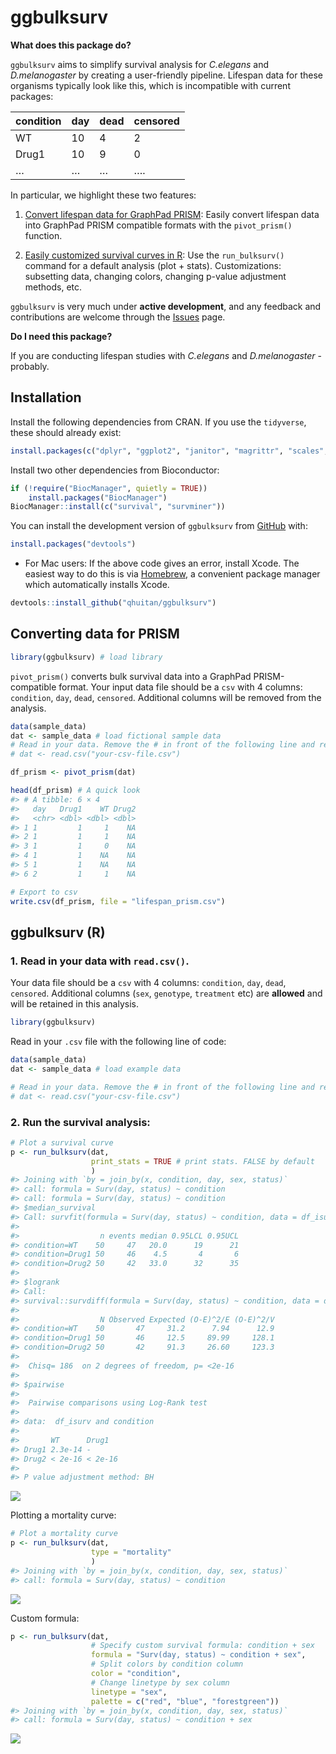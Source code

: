 
<!-- README.md is generated from README.Rmd. Please edit that file -->

# ggbulksurv

<!-- badges: start -->
<!-- badges: end -->

**What does this package do?**

`ggbulksurv` aims to simplify survival analysis for *C.elegans* and
*D.melanogaster* by creating a user-friendly pipeline. Lifespan data for
these organisms typically look like this, which is incompatible with
current packages:

| condition | day | dead | censored |
|-----------|-----|------|----------|
| WT        | 10  | 4    | 2        |
| Drug1     | 10  | 9    | 0        |
| …         | …   | …    | ….       |

In particular, we highlight these two features:

1.  [Convert lifespan data for GraphPad
    PRISM](https://qhuitan.github.io/ggbulksurv/articles/convert-prism.html):
    Easily convert lifespan data into GraphPad PRISM compatible formats
    with the `pivot_prism()` function.

2.  [Easily customized survival curves in
    R](https://qhuitan.github.io/ggbulksurv/articles/customizing-plot.html):
    Use the `run_bulksurv()` command for a default analysis (plot +
    stats). Customizations: subsetting data, changing colors, changing
    p-value adjustment methods, etc.

`ggbulksurv` is very much under **active development**, and any feedback
and contributions are welcome through the
[Issues](https://github.com/qhuitan/ggbulksurv/issues) page.

**Do I need this package?**

If you are conducting lifespan studies with *C.elegans* and
*D.melanogaster* - probably.

## Installation

Install the following dependencies from CRAN. If you use the
`tidyverse`, these should already exist:

``` r
install.packages(c("dplyr", "ggplot2", "janitor", "magrittr", "scales", "tidyr"))
```

Install two other dependencies from Bioconductor:

``` r
if (!require("BiocManager", quietly = TRUE))
    install.packages("BiocManager")
BiocManager::install(c("survival", "survminer"))
```

You can install the development version of `ggbulksurv` from
[GitHub](https://github.com/) with:

``` r
install.packages("devtools")
```

- For Mac users: If the above code gives an error, install Xcode. The
  easiest way to do this is via [Homebrew](https://brew.sh), a
  convenient package manager which automatically installs Xcode.

``` r
devtools::install_github("qhuitan/ggbulksurv")
```

## Converting data for PRISM

``` r
library(ggbulksurv) # load library
```

`pivot_prism()` converts bulk survival data into a GraphPad
PRISM-compatible format. Your input data file should be a `csv` with 4
columns: `condition`, `day`, `dead`, `censored`. Additional columns will
be removed from the analysis.

``` r
data(sample_data)
dat <- sample_data # load fictional sample data
# Read in your data. Remove the # in front of the following line and replace the filename with your actual file
# dat <- read.csv("your-csv-file.csv")
```

``` r
df_prism <- pivot_prism(dat)

head(df_prism) # A quick look
#> # A tibble: 6 × 4
#>   day   Drug1    WT Drug2
#>   <chr> <dbl> <dbl> <dbl>
#> 1 1         1     1    NA
#> 2 1         1     1    NA
#> 3 1         1     0    NA
#> 4 1         1    NA    NA
#> 5 1         1    NA    NA
#> 6 2         1     1    NA
```

``` r
# Export to csv
write.csv(df_prism, file = "lifespan_prism.csv")
```

## ggbulksurv (R)

### 1. Read in your data with `read.csv()`.

Your data file should be a `csv` with 4 columns: `condition`, `day`,
`dead`, `censored`. Additional columns (`sex`, `genotype`, `treatment`
etc) are **allowed** and will be retained in this analysis.

``` r
library(ggbulksurv)
```

Read in your `.csv` file with the following line of code:

``` r
data(sample_data)
dat <- sample_data # load example data

# Read in your data. Remove the # in front of the following line and replace the filename with your actual file
# dat <- read.csv("your-csv-file.csv")
```

### 2. Run the survival analysis:

``` r
# Plot a survival curve
p <- run_bulksurv(dat,
                  print_stats = TRUE # print stats. FALSE by default
                  )
#> Joining with `by = join_by(x, condition, day, sex, status)`
#> call: formula = Surv(day, status) ~ condition
#> call: formula = Surv(day, status) ~ condition
#> $median_survival
#> Call: survfit(formula = Surv(day, status) ~ condition, data = df_isurv)
#> 
#>                  n events median 0.95LCL 0.95UCL
#> condition=WT    50     47   20.0      19      21
#> condition=Drug1 50     46    4.5       4       6
#> condition=Drug2 50     42   33.0      32      35
#> 
#> $logrank
#> Call:
#> survival::survdiff(formula = Surv(day, status) ~ condition, data = df_isurv)
#> 
#>                  N Observed Expected (O-E)^2/E (O-E)^2/V
#> condition=WT    50       47     31.2      7.94      12.9
#> condition=Drug1 50       46     12.5     89.99     128.1
#> condition=Drug2 50       42     91.3     26.60     123.3
#> 
#>  Chisq= 186  on 2 degrees of freedom, p= <2e-16 
#> 
#> $pairwise
#> 
#>  Pairwise comparisons using Log-Rank test 
#> 
#> data:  df_isurv and condition 
#> 
#>       WT      Drug1  
#> Drug1 2.3e-14 -      
#> Drug2 < 2e-16 < 2e-16
#> 
#> P value adjustment method: BH
```

![](man/figures/README-survival-1.png)<!-- -->

Plotting a mortality curve:

``` r
# Plot a mortality curve
p <- run_bulksurv(dat,
                  type = "mortality"
                  )
#> Joining with `by = join_by(x, condition, day, sex, status)`
#> call: formula = Surv(day, status) ~ condition
```

![](man/figures/README-mortality-1.png)<!-- -->

Custom formula:

``` r
p <- run_bulksurv(dat, 
                  # Specify custom survival formula: condition + sex
                  formula = "Surv(day, status) ~ condition + sex", 
                  # Split colors by condition column
                  color = "condition", 
                  # Change linetype by sex column
                  linetype = "sex", 
                  palette = c("red", "blue", "forestgreen"))
#> Joining with `by = join_by(x, condition, day, sex, status)`
#> call: formula = Surv(day, status) ~ condition + sex
```

![](man/figures/README-custom-formula-1.png)<!-- -->
